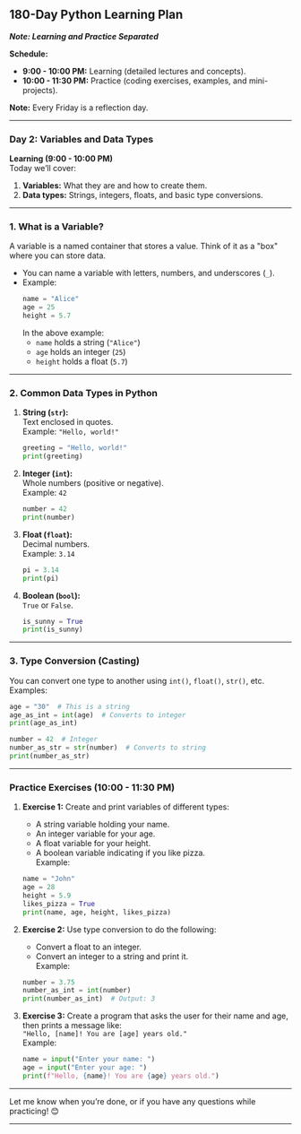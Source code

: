 ## **180-Day Python Learning Plan**

***Note: Learning and Practice Separated***

**Schedule:**

- **9:00 - 10:00 PM:** Learning (detailed lectures and concepts).
- **10:00 - 11:30 PM:** Practice (coding exercises, examples, and mini-projects).

**Note:** Every Friday is a reflection day.

---

### **Day 2: Variables and Data Types**  

**Learning (9:00 - 10:00 PM)**  
Today we’ll cover:  
1. **Variables:** What they are and how to create them.  
2. **Data types:** Strings, integers, floats, and basic type conversions.  

---

### **1. What is a Variable?**  
A variable is a named container that stores a value. Think of it as a "box" where you can store data.  
- You can name a variable with letters, numbers, and underscores (`_`).  
- Example:  
  ```python
  name = "Alice"
  age = 25
  height = 5.7
  ```  
  In the above example:  
  - `name` holds a string (`"Alice"`)  
  - `age` holds an integer (`25`)  
  - `height` holds a float (`5.7`)  

---

### **2. Common Data Types in Python**  

1. **String (`str`):**  
   Text enclosed in quotes.  
   Example: `"Hello, world!"`  
   ```python
   greeting = "Hello, world!"
   print(greeting)
   ```  

2. **Integer (`int`):**  
   Whole numbers (positive or negative).  
   Example: `42`  
   ```python
   number = 42
   print(number)
   ```

3. **Float (`float`):**  
   Decimal numbers.  
   Example: `3.14`  
   ```python
   pi = 3.14
   print(pi)
   ```

4. **Boolean (`bool`):**  
   `True` or `False`.  
   ```python
   is_sunny = True
   print(is_sunny)
   ```

---

### **3. Type Conversion (Casting)**  
You can convert one type to another using `int()`, `float()`, `str()`, etc.  
Examples:  
```python
age = "30"  # This is a string
age_as_int = int(age)  # Converts to integer
print(age_as_int)
```  
```python
number = 42  # Integer
number_as_str = str(number)  # Converts to string
print(number_as_str)
```

---

### **Practice Exercises (10:00 - 11:30 PM)**  

1. **Exercise 1:** Create and print variables of different types:  
   - A string variable holding your name.  
   - An integer variable for your age.  
   - A float variable for your height.  
   - A boolean variable indicating if you like pizza.  
   Example:  
   ```python
   name = "John"
   age = 28
   height = 5.9
   likes_pizza = True
   print(name, age, height, likes_pizza)
   ```

2. **Exercise 2:** Use type conversion to do the following:  
   - Convert a float to an integer.  
   - Convert an integer to a string and print it.  
   Example:  
   ```python
   number = 3.75
   number_as_int = int(number)
   print(number_as_int)  # Output: 3
   ```

3. **Exercise 3:** Create a program that asks the user for their name and age, then prints a message like:  
   `"Hello, [name]! You are [age] years old."`  
   Example:  
   ```python
   name = input("Enter your name: ")
   age = input("Enter your age: ")
   print(f"Hello, {name}! You are {age} years old.")
   ```

---

Let me know when you’re done, or if you have any questions while practicing! 😊

---
